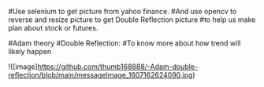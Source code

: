 #Use selenium to get picture from yahoo finance.
#And use opencv to  reverse and resize picture to get Double Reflection picture
#to help us make plan about stock or futures.
  

#Adam theory
#Double Reflection: 
#To know more about how trend will likely happen

!([image]https://github.com/thumb168888/-Adam-double-reflection/blob/main/messageImage_1607162624090.jpg)
